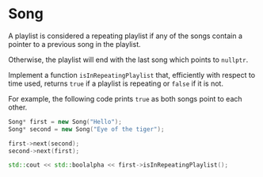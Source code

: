 # Song #

A playlist is considered a repeating playlist 
if any of the songs contain a pointer 
to a previous song in the playlist. 

Otherwise, the playlist will end 
with the last song which points to `nullptr`.

Implement a function `isInRepeatingPlaylist` that, 
efficiently with respect to time used, 
returns `true` if a playlist is repeating or `false` if it is not.

For example, the following code prints `true` as both songs point to each other.

```c++
Song* first = new Song("Hello");
Song* second = new Song("Eye of the tiger");

first->next(second);
second->next(first);

std::cout << std::boolalpha << first->isInRepeatingPlaylist();
```